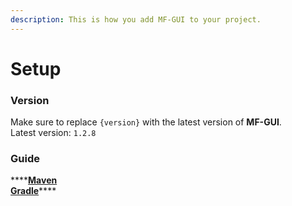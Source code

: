 ```yaml
---
description: This is how you add MF-GUI to your project.
---
```


# Setup

### Version

Make sure to replace `{version}` with the latest version of **MF-GUI**.  
Latest version: `1.2.8`

### Guide

\*\*\*\*[**Maven**](maven.md)  
[**Gradle**](gradle.md)\*\*\*\*

